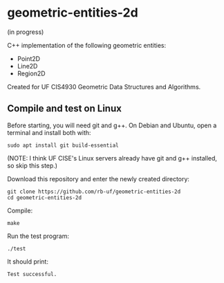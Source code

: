 
# geometric-entities-2d

(in progress)

C++ implementation of the following geometric entities:
- Point2D
- Line2D
- Region2D

Created for UF CIS4930 Geometric Data Structures and Algorithms.

## Compile and test on Linux

Before starting, you will need git and g++.
On Debian and Ubuntu, open a terminal and install both with:
```
sudo apt install git build-essential
```
(NOTE: I think UF CISE's Linux servers already have git and g++ installed, so skip this step.) 

Download this repository and enter the newly created directory:
```
git clone https://github.com/rb-uf/geometric-entities-2d
cd geometric-entities-2d
```

Compile:
```
make
```

Run the test program:
```
./test
```

It should print:
```
Test successful.
```
